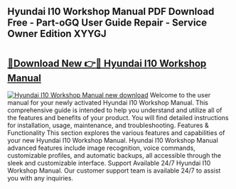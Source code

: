 ## Hyundai I10 Workshop Manual PDF Download Free - Part-oGQ User Guide Repair - Service Owner Edition XYYGJ

# <h2><a href="http://cf23670.oget.top/?id=Hyundai+I10+Workshop+Manual">🔗Download New 👉🔴 Hyundai I10 Workshop Manual</a></h2>

[![Hyundai I10 Workshop Manual new download](https://i.imgur.com/5g1atiW.png)](http://cf23670.oget.top/?id=Hyundai+I10+Workshop+Manual)
Welcome to the user manual for your newly activated Hyundai I10 Workshop Manual. This comprehensive guide is intended to help you understand and utilize all of the features and benefits of your product. You will find detailed instructions for installation, usage, maintenance, and troubleshooting. Features & Functionality This section explores the various features and capabilities of your new Hyundai I10 Workshop Manual. Hyundai I10 Workshop Manual advanced features include image recognition, voice commands, customizable profiles, and automatic backups, all accessible through the sleek and customizable interface. Support Available 24/7 Hyundai I10 Workshop Manual. Our customer support team is available 24/7 to assist you with any inquiries.
